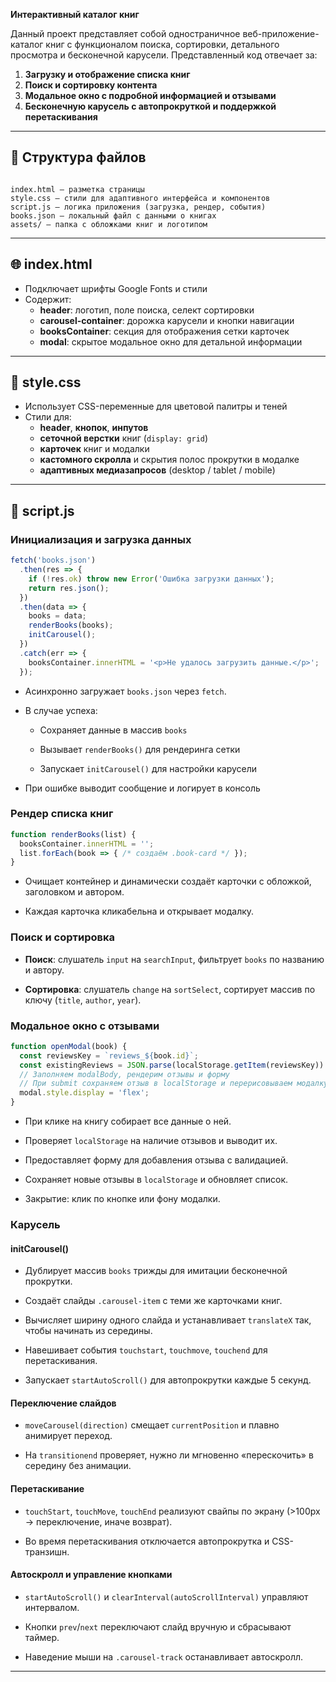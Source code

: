 **Интерактивный каталог книг**

Данный проект представляет собой одностраничное веб-приложение-каталог книг с функционалом поиска, сортировки, детального просмотра и бесконечной карусели. Представленный код отвечает за:

1. **Загрузку и отображение списка книг**  
2. **Поиск и сортировку контента**  
3. **Модальное окно с подробной информацией и отзывами**  
4. **Бесконечную карусель с автопрокруткой и поддержкой перетаскивания**

---

## 🧩 Структура файлов

```

index.html — разметка страницы  
style.css — стили для адаптивного интерфейса и компонентов  
script.js — логика приложения (загрузка, рендер, события)  
books.json — локальный файл с данными о книгах  
assets/ — папка с обложками книг и логотипом

````

---

## 🌐 index.html

- Подключает шрифты Google Fonts и стили  
- Содержит:  
  - **header**: логотип, поле поиска, селект сортировки  
  - **carousel-container**: дорожка карусели и кнопки навигации  
  - **booksContainer**: секция для отображения сетки карточек  
  - **modal**: скрытое модальное окно для детальной информации  

---

## 🎨 style.css

- Использует CSS-переменные для цветовой палитры и теней  
- Стили для:  
  - **header**, **кнопок**, **инпутов**  
  - **сеточной верстки** книг (`display: grid`)  
  - **карточек** книг и модалки  
  - **кастомного скролла** и скрытия полос прокрутки в модалке  
  - **адаптивных медиазапросов** (desktop / tablet / mobile)  

---

## 🚀 script.js

### Инициализация и загрузка данных

```js
fetch('books.json')
  .then(res => {
    if (!res.ok) throw new Error('Ошибка загрузки данных');
    return res.json();
  })
  .then(data => { 
    books = data; 
    renderBooks(books); 
    initCarousel(); 
  })
  .catch(err => { 
    booksContainer.innerHTML = '<p>Не удалось загрузить данные.</p>'; 
  });
````

- Асинхронно загружает `books.json` через `fetch`.
    
- В случае успеха:
    
    - Сохраняет данные в массив `books`
        
    - Вызывает `renderBooks()` для рендеринга сетки
        
    - Запускает `initCarousel()` для настройки карусели
        
- При ошибке выводит сообщение и логирует в консоль
    

### Рендер списка книг

```js
function renderBooks(list) {
  booksContainer.innerHTML = '';
  list.forEach(book => { /* создаём .book-card */ });
}
```

- Очищает контейнер и динамически создаёт карточки с обложкой, заголовком и автором.
    
- Каждая карточка кликабельна и открывает модалку.
    

### Поиск и сортировка

- **Поиск**: слушатель `input` на `searchInput`, фильтрует `books` по названию и автору.
    
- **Сортировка**: слушатель `change` на `sortSelect`, сортирует массив по ключу (`title`, `author`, `year`).
    

### Модальное окно с отзывами

```js
function openModal(book) {
  const reviewsKey = `reviews_${book.id}`;
  const existingReviews = JSON.parse(localStorage.getItem(reviewsKey)) || [];
  // Заполняем modalBody, рендерим отзывы и форму
  // При submit сохраняем отзыв в localStorage и перерисовываем модалку
  modal.style.display = 'flex';
}
```

- При клике на книгу собирает все данные о ней.
    
- Проверяет `localStorage` на наличие отзывов и выводит их.
    
- Предоставляет форму для добавления отзыва с валидацией.
    
- Сохраняет новые отзывы в `localStorage` и обновляет список.
    
- Закрытие: клик по кнопке или фону модалки.
    

### Карусель

#### initCarousel()

- Дублирует массив `books` трижды для имитации бесконечной прокрутки.
    
- Создаёт слайды `.carousel-item` с теми же карточками книг.
    
- Вычисляет ширину одного слайда и устанавливает `translateX` так, чтобы начинать из середины.
    
- Навешивает события `touchstart`, `touchmove`, `touchend` для перетаскивания.
    
- Запускает `startAutoScroll()` для автопрокрутки каждые 5 секунд.
    

#### Переключение слайдов

- `moveCarousel(direction)` смещает `currentPosition` и плавно анимирует переход.
    
- На `transitionend` проверяет, нужно ли мгновенно «перескочить» в середину без анимации.
    

#### Перетаскивание

- `touchStart`, `touchMove`, `touchEnd` реализуют свайпы по экрану (>100px → переключение, иначе возврат).
    
- Во время перетаскивания отключается автопрокрутка и CSS-транзишн.
    

#### Автоскролл и управление кнопками

- `startAutoScroll()` и `clearInterval(autoScrollInterval)` управляют интервалом.
    
- Кнопки `prev`/`next` переключают слайд вручную и сбрасывают таймер.
    
- Наведение мыши на `.carousel-track` останавливает автоскролл.
    

---
